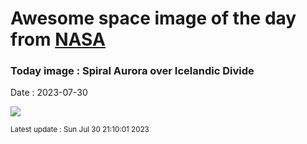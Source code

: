 
# Awesome space image of the day from [NASA](https://api.nasa.gov/)

### Today image : Spiral Aurora over Icelandic Divide
Date : 2023-07-30

![](https://apod.nasa.gov/apod/image/2307/AuroraPingvllir_Casado_960.jpg)

<small>Latest update : Sun Jul 30 21:10:01 2023</small>
        